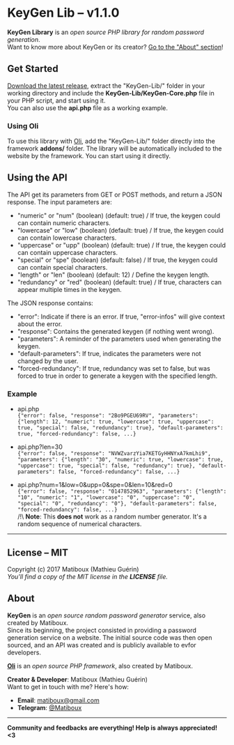 # KeyGen Lib – v1.1.0

**KeyGen Library** is an *open source PHP library for random password generation*.  
Want to know more about KeyGen or its creator? [Go to the "About" section](#about)!

## Get Started

[Download the latest release](https://github.com/matiboux/KeyGen-Lib/releases/latest), extract the "KeyGen-Lib/" folder in your working directory and include the **KeyGen-Lib/KeyGen-Core.php** file in your PHP script, and start using it.  
You can also use the **api.php** file as a working example.

### Using Oli

To use this library with [Oli](https://github.com/matiboux/Oli), add the "KeyGen-Lib/" folder directly into the framework **addons/** folder. The library will be automatically included to the website by the framework. You can start using it directly.

## Using the API

The API get its parameters from GET or POST methods, and return a JSON response.
The input parameters are:
 - "numeric" or "num" (boolean) (default: true) / If true, the keygen could can contain numeric characters.
 - "lowercase" or "low" (boolean) (default: true) / If true, the keygen could can contain lowercase characters.
 - "uppercase" or "upp" (boolean) (default: true) / If true, the keygen could can contain uppercase characters.
 - "special" or "spe" (boolean) (default: false) / If true, the keygen could can contain special characters.
 - "length" or "len" (boolean) (default: 12) / Define the keygen length.
 - "redundancy" or "red" (boolean) (default: true) / If true, characters can appear multiple times in the keygen.

The JSON response contains:
 - "error": Indicate if there is an error. If true, "error-infos" will give context about the error.
 - "response": Contains the generated keygen (if nothing went wrong).
 - "parameters": A reminder of the parameters used when generating the keygen.
 - "default-parameters": If true, indicates the parameters were not changed by the user.
 - "forced-redundancy": If true, redundancy was set to false, but was forced to true in order to generate a keygen with the specified length.

### Example

- api.php  
  `{"error": false, "response": "2Bo9PGEU69RV", "parameters": {"length": 12, "numeric": true, "lowercase": true, "uppercase": true, "special": false, "redundancy": true}, "default-parameters": true, "forced-redundancy": false, ...}`
  
- api.php?len=30  
  `{"error": false, "response": "NVWZvarzYia7KETGyHHNYxA7kmLhi9", "parameters": {"length": "30", "numeric": true, "lowercase": true, "uppercase": true, "special": false, "redundancy": true}, "default-parameters": false, "forced-redundancy": false, ...}`
  
- api.php?num=1&low=0&upp=0&spe=0&len=10&red=0  
  `{"error": false, "response": "0147852963", "parameters": {"length": "10", "numeric": "1", "lowercase": "0", "uppercase": "0", "special": "0", "redundancy": "0"}, "default-parameters": false, "forced-redundancy": false, ...}`  
  /!\ **Note**: This **does not** work as a random number generator. It's a random sequence of numerical characters.

---

## License – MIT

Copyright (c) 2017 Matiboux (Mathieu Guérin)  
*You'll find a copy of the MIT license in the **LICENSE** file.*

## About

**KeyGen** is an *open source random password generator* service, also created by Matiboux.  
Since its beginning, the project consisted in providing a password generation service on a website. The initial source code was then open sourced, and an API was created and is publicly available to evfor developers.

[**Oli**](https://github.com/matiboux/Oli) is an *open source PHP framework*, also created by Matiboux.

**Creator & Developer**: Matiboux (Mathieu Guérin)  
Want to get in touch with me? Here's how:
 - **Email**: [matiboux@gmail.com](mailto:matiboux@gmail.com)
 - **Telegram**: [@Matiboux](https://t.me/Matiboux)

---

**Community and feedbacks are everything! Help is always appreciated! <3**